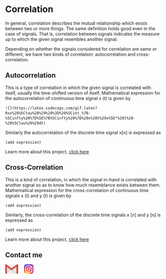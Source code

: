 # Correlation
In general, correlation describes the mutual relationship which exists between two or more things. The same definition holds good even in the case of signals. That is, correlation between signals indicates the measure up to which the given signal resembles another signal. 

Depending on whether the signals considered for correlation are same or different, we have two kinds of correlation: autocorrelation and cross-correlation.

## Autocorrelation
This is a type of correlation in which the given signal is correlated with itself, usually the time-shifted version of itself. Mathematical expression for the autocorrelation of continuous time signal x (t) is given by

    ![](https://latex.codecogs.com/gif.latex?Rxx%28%5Ctau%20%29%20%3D%20%5Cint_%7B-%5Cinfty%20%7D%5E%7B%5Cinfty%20%7D%20x%28t%29x%5E*%28t%20-%20%5Ctau%20%29dt)

Similarly the autocorrelation of the discrete time signal x[n] is expressed as

    (add expression)

Learn more about this project, [click here](https://github.com/Jefferson-Lopes/FPGA/tree/master/Correlation/Autocorrelation)

## Cross-Correlation
This is a kind of correlation, in which the signal in-hand is correlated with another signal so as to know how much resemblance exists between them. Mathematical expression for the cross-correlation of continuous time signals x (t) and y (t) is given by

    (add expression)

Similarly, the cross-correlation of the discrete time signals x [n] and y [n] is expressed as

    (add expression)

Learn more about this project, [click here](https://github.com/Jefferson-Lopes/FPGA/tree/master/Correlation/Cross_correlation)

## Contact me
[![](Output_files/gmail.png)](mailto:jefferson.lopes@ee.ufcg.edu.br?subject=[GitHub]%20FPGA%20-%20correlation) ![](Output_files/separador.png) [![](Output_files/insta.png)](https://instagram.com/jeff.777.lopes?igshid=1i5gr7ch0bvkd)
